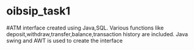 # oibsip_task1
#ATM interface created using Java,SQL.
Various functions like deposit,withdraw,transfer,balance,transaction history are included.
Java swing and AWT is used to create the interface
